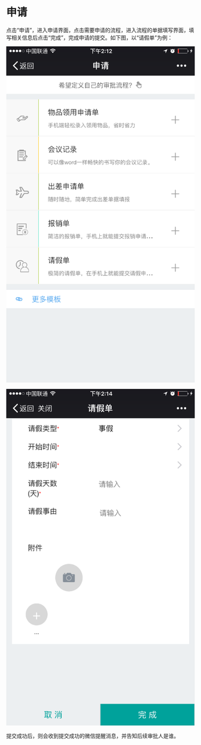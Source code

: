 # 申请

点击“申请”，进入申请界面，点击需要申请的流程，进入流程的单据填写界面，填写相关信息后点击“完成”，完成申请的提交。如下图，以“请假单”为例：

![](/articles/approval/3-1/images/image56.png)

![](/articles/approval/3-1/images/image57.png)

提交成功后，则会收到提交成功的微信提醒消息，并告知后续审批人是谁。
